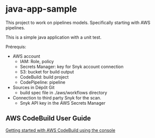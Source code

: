 # java-app-sample

This project to work on pipelines models. Specifically starting with AWS pipelines.

This is a simple java application with a unit test.

Prérequis:
- AWS account
  - IAM: Role, policy
  - Secrets Manager: key for Snyk account connection
  - S3: bucket for build output
  - CodeBuild: build project
  - CodePipeline: pipeline
- Sources in Dépôt Git
  - build spec file in ./aws/workflows directory
- Connection to third party Snyk for the scan.
  - Snyk API key in the AWS Secrets Manager

## AWS CodeBuild User Guide

[Getting started with AWS CodeBuild using the console](https://docs.aws.amazon.com/codebuild/latest/userguide/getting-started.html)